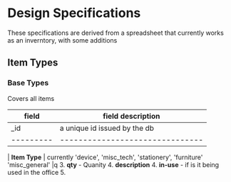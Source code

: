 # Design Specifications

These specifications are derived from a spreadsheet that currently 
 works as an inverntory, with some additions
 
## Item Types 

### Base Types

Covers all items

|field		| field description            |
|-----------|-------------------------------|
| _id |  a unique id issued by the db |
|---------|-------------------------------|


| **Item Type** | currently 'device', 'misc_tech', 'stationery',
 'furniture' 'misc_general' |q
3. **qty** - Quanity
4. **description** 
4. **in-use** -  if is it being used in the office
5. 
    

